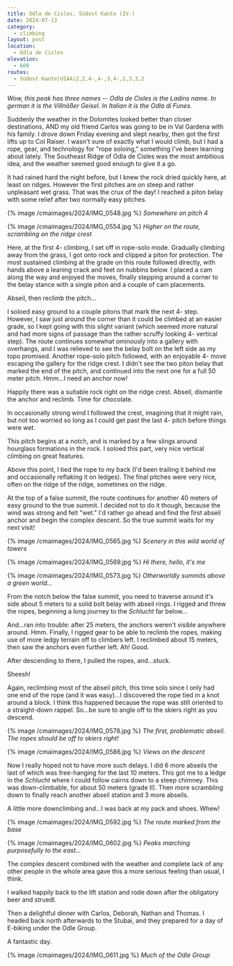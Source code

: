 ```yaml
---
title: Odla de Cisles, Südost Kante (IV-)
date: 2024-07-13
category:
  - climbing
layout: post
location:
  - Odla de Cisles
elevation:
  - 600
routes:
  - Südost Kante|UIAA|2,2,4-,4-,3,4-,2,3,3,2
---
```


*Wow, this peak has three names -- Odla de Cisles is the Ladins name.
In german it is the Villnößer Geisel. In Italian it is the Odla di Funes.*

Suddenly the weather in the Dolomites looked better than closer
destinations, AND my old friend Carlos was going to be in Val Gardena
with his family. I drove down Friday evening and slept nearby, then
got the first lifts up to Col Raiser. I wasn't sure of exactly what I
would climb, but I had a rope, gear, and technology for "rope soloing,"
something I've been learning about lately. The Southeast Ridge of
Odla de Cisles was the most ambitious idea, and the weather seemed
good enough to give it a go.

It had rained hard the night before, but I knew the rock dried quickly
here, at least on ridges. However the first pitches are on steep and
rather unpleasant wet grass. That was the crux of the day! I reached a
piton belay with some relief after two normally easy pitches.

{% image /cmaimages/2024/IMG_0548.jpg %}
*Somewhere on pitch 4*

{% image /cmaimages/2024/IMG_0554.jpg %}
*Higher on the route, scrambling on the ridge crest*

Here, at the first 4- climbing, I set off in rope-solo mode. Gradually
climbing away from the grass, I got onto rock and clipped a piton for
protection. The most sustained climbing at the grade on this route followed
directly, with hands above a leaning crack and feet on nubbins below.
I placed a cam along the way and enjoyed the moves, finally stepping
around a corner to the belay stance with a single piton and a couple
of cam placements.

Abseil, then reclimb the pitch...

I soloed easy ground to a couple pitons that mark the next 4- step.
However, I saw just around the corner than it could be climbed at an
easier grade, so I kept going with this slight variant (which seemed
more natural and had more signs of passage than the rather scruffy
looking 4- vertical step). The route continues somewhat ominously
into a gallery with overhangs, and I was relieved to see the belay bolt
on the left side as my topo promised. Another rope-solo pitch followed,
with an enjoyable 4- move escaping the gallery for the ridge crest.
I didn't see the two piton belay that marked the end of the pitch, and
continued into the next one for a full 50 meter pitch. Hmm...I need
an anchor now!

Happily there was a suitable rock right on the ridge crest. Abseil, dismantle
the anchor and reclimb. Time for chocolate.

In occasionally strong wind I followed the crest, imagining that it might
rain, but not too worried so long as I could get past the last 4- pitch
before things were wet.

This pitch begins at a notch, and is marked by a few slings around hourglass
formations in the rock. I soloed this part, very nice vertical climbing on
great features.

Above this point, I tied the rope to my back (I'd been trailing it behind
me and occasionally reflaking it on ledges). The final pitches were very
nice, often on the ridge of the ridge, sometimes on the ridge.

At the top of a false summit, the route continues for another 40 meters of
easy ground to the true summit. I decided not to do it though, because the
wind was strong and felt "wet." I'd rather go ahead and find the first
abseil anchor and begin the complex descent. So the true summit waits for
my next visit!

{% image /cmaimages/2024/IMG_0565.jpg %}
*Scenery in this wild world of towers*

{% image /cmaimages/2024/IMG_0569.jpg %}
*Hi there, hello, it's me*

{% image /cmaimages/2024/IMG_0573.jpg %}
*Otherworldly summits above a green world...*

From the notch below the false summit, you need to traverse around it's side
about 5 meters to a solid bolt belay with abseil rings. I rigged and threw
the ropes, beginning a long journey to the *Schlucht* far below...

And...ran into trouble: after 25 meters, the anchors weren't visible anywhere
around. Hmm. Finally, I rigged gear to be able to reclimb the ropes, making
use of more ledgy terrain off to climbers left. I reclimbed about 15 meters,
then saw the anchors even further left. Ah! Good.

After descending to there, I pulled the ropes, and...stuck.

Sheesh!

Again, reclimbing most of the abseil pitch, this time solo since I only
had one end of the rope (and it was easy)...I discovered the rope tied in
a knot around a block. I think this happened because the rope was still
oriented to a straight-down rappel. So...be sure to angle off to the
skiers right as you descend.

{% image /cmaimages/2024/IMG_0578.jpg %}
*The first, problematic abseil. The ropes should be off to skiers right!*

{% image /cmaimages/2024/IMG_0586.jpg %}
*Views on the descent*

Now I really hoped not to have more such delays. I did 6 more abseils
the last of which was free-hanging for the last 10 meters. This got
me to a ledge in the *Schlucht* where I could follow cairns down to a steep
chimney. This was down-climbable, for about 50 meters (grade II). Then
more scrambling down to finally reach another abseil station and 3 more
abseils.

A little more downclimbing and...I was back at my pack and shoes. Whew!

{% image /cmaimages/2024/IMG_0592.jpg %}
*The route marked from the base*

{% image /cmaimages/2024/IMG_0602.jpg %}
*Peaks marching purposefully to the east...*

The complex descent combined with the weather and complete lack of any other
people in the whole area gave this a more serious feeling than usual, I think.

I walked happily back to the lift station and rode down after the obligatory
beer and struedl.

Then a delightful dinner with Carlos, Deborah, Nathan and Thomas.
I headed back north afterwards to the Stubai, and they prepared for a day
of E-biking under the Odle Group.

A fantastic day.

{% image /cmaimages/2024/IMG_0611.jpg %}
*Much of the Odle Group*

